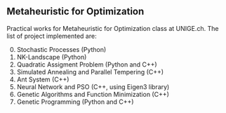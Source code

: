 ## Metaheuristic for Optimization
Practical works for Metaheuristic for Optimization class at UNIGE.ch.
The list of project implemented are:

 0. Stochastic Processes (Python)
 1. NK-Landscape (Python)
 2. Quadratic Assigment Problem (Python and C++)
 3. Simulated Annealing and Parallel Tempering (C++)
 4. Ant System (C++)
 5. Neural Network and PSO (C++, using Eigen3 library)
 6. Genetic Algorithms and Function Minimization (C++)
 7. Genetic Programming (Python and C++)
